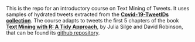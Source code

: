 This is the repo for an introductory course on Text Mining of Tweets. It uses samples of hydrated tweets extracted from the  [**Covid-19-TweetIDs collection**](https://github.com/echen102/COVID-19-TweetIDs). The course adapts to tweets the first 5 chapters of the book [**Text Mining with R: A Tidy Approach**](http://tidytextmining.com/), by Julia Silge and David Robinson, that can be found its [github repository](https://github.com/dgrtwo/tidy-text-mining).
